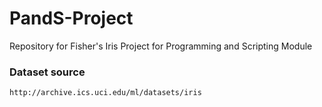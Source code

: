 # PandS-Project
Repository for Fisher's Iris Project for Programming and Scripting Module

### Dataset source
``` http://archive.ics.uci.edu/ml/datasets/iris ```
